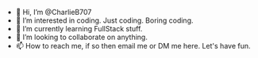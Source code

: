 - 👋 Hi, I’m @CharlieB707
- 👀 I’m interested in coding. Just coding. Boring coding.
- 🌱 I’m currently learning FullStack stuff.
- 💞️ I’m looking to collaborate on anything.
- 📫 How to reach me, if so then email me or DM me here. Let's have fun. 

<!---
CharlieB707/CharlieB707 is a ✨ special ✨ repository because its `README.md` (this file) appears on your GitHub profile.
You can click the Preview link to take a look at your changes.
--->
